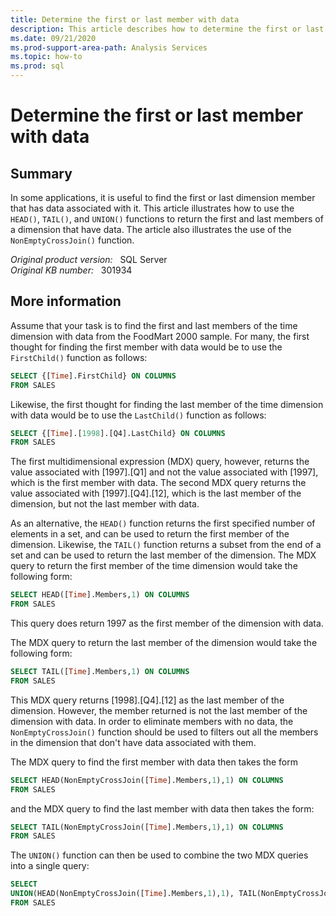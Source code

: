 ```yaml
---
title: Determine the first or last member with data
description: This article describes how to determine the first or last member with data.
ms.date: 09/21/2020
ms.prod-support-area-path: Analysis Services
ms.topic: how-to
ms.prod: sql
---
```

# Determine the first or last member with data

## Summary

In some applications, it is useful to find the first or last dimension member that has data associated with it. This article illustrates how to use the `HEAD()`, `TAIL()`, and `UNION()` functions to return the first and last members of a dimension that have data. The article also illustrates the use of the `NonEmptyCrossJoin()` function.

_Original product version:_ &nbsp; SQL Server  
_Original KB number:_ &nbsp; 301934

## More information

Assume that your task is to find the first and last members of the time dimension with data from the FoodMart 2000 sample. For many, the first thought for finding the first member with data would be to use the `FirstChild()` function as follows:

```sql
SELECT {[Time].FirstChild} ON COLUMNS
FROM SALES
```

Likewise, the first thought for finding the last member of the time dimension with data would be to use the `LastChild()` function as follows:

```sql
SELECT {[Time].[1998].[Q4].LastChild} ON COLUMNS
FROM SALES
```

The first multidimensional expression (MDX) query, however, returns the value associated with [1997].[Q1] and not the value associated with [1997], which is the first member with data. The second MDX query returns the value associated with [1997].[Q4].[12], which is the last member of the dimension, but not the last member with data.

As an alternative, the `HEAD()` function returns the first specified number of elements in a set, and can be used to return the first member of the dimension. Likewise, the `TAIL()` function returns a subset from the end of a set and can be used to return the last member of the dimension. The MDX query to return the first member of the time dimension would take the following form:

```sql
SELECT HEAD([Time].Members,1) ON COLUMNS
FROM SALES
```

This query does return 1997 as the first member of the dimension with data.

The MDX query to return the last member of the dimension would take the following form:

```sql
SELECT TAIL([Time].Members,1) ON COLUMNS
FROM SALES
```

This MDX query returns [1998].[Q4].[12] as the last member of the dimension. However, the member returned is not the last member of the dimension with data. In order to eliminate members with no data, the `NonEmptyCrossJoin()` function should be used to filters out all the members in the dimension that don't have data associated with them.

The MDX query to find the first member with data then takes the form

```sql
SELECT HEAD(NonEmptyCrossJoin([Time].Members,1),1) ON COLUMNS
FROM SALES
```

and the MDX query to find the last member with data then takes the form:

```sql
SELECT TAIL(NonEmptyCrossJoin([Time].Members,1),1) ON COLUMNS
FROM SALES
```

The `UNION()` function can then be used to combine the two MDX queries into a single query:

```sql
SELECT
UNION(HEAD(NonEmptyCrossJoin([Time].Members,1),1), TAIL(NonEmptyCrossJoin([Time].Members,1),1)) ON COLUMNS
FROM SALES
```
